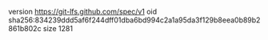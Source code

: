 version https://git-lfs.github.com/spec/v1
oid sha256:834239ddd5af6f244dff01dba6bd994c2a1a95da3f129b8eea0b89b2861b802c
size 1281

